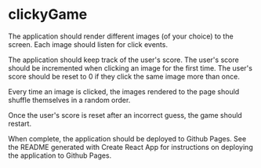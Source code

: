 # clickyGame

The application should render different images (of your choice) to the screen. Each image should listen for click events.

 The application should keep track of the user's score. The user's score should be incremented when clicking an image for the first time. The user's score should be reset to 0 if they click the same image more than once.

 Every time an image is clicked, the images rendered to the page should shuffle themselves in a random order.

 Once the user's score is reset after an incorrect guess, the game should restart.

 When complete, the application should be deployed to Github Pages. See the README generated with Create React App for instructions on deploying the application to Github Pages.
